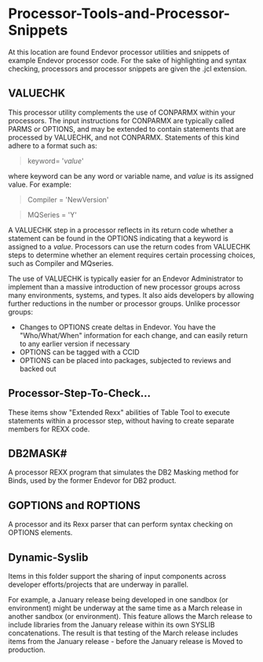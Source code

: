 # Processor-Tools-and-Processor-Snippets

At this location are found Endevor processor utilities and snippets of example Endevor processor code. For the sake of highlighting and syntax checking, processors and processor snippets are given the .jcl extension.

## VALUECHK

This processor utility complements the use of CONPARMX within your processors. The input instructions for CONPARMX are typically called PARMS or OPTIONS, and may be extended to contain statements that are processed by VALUECHK, and not CONPARMX. Statements of this kind adhere to a format such as:

>keyword= '_value_'

where keyword can be any word or variable name, and _value_ is its assigned value. For example:

>Compiler = 'NewVersion'

>MQSeries = 'Y'

A VALUECHK step in a processor reflects in its return code whether a statement can be found in the OPTIONS indicating that a keyword is assigned to a _value_. Processors can use the return codes from VALUECHK steps to determine whether an element requires certain processing choices, such as Compiler and MQseries.

The use of VALUECHK is typically easier for an Endevor Administrator to implement than a massive introduction of new processor groups across many environments, systems, and types. It also aids developers by allowing further reductions in the number or processor groups. Unlike processor groups:

  - Changes to OPTIONS create deltas in Endevor. You have the "Who/What/When" information for each change, and can easily return to any earlier version if necessary
  - OPTIONS can be tagged with a CCID
  - OPTIONS can be placed into packages, subjected to reviews and backed out


## Processor-Step-To-Check...

These items show "Extended Rexx" abilities of Table Tool to execute statements within a processor step, without having to create separate members for REXX code.

## DB2MASK#

A processor REXX program that simulates the DB2 Masking method for Binds, used by the former Endevor for DB2 product.

## GOPTIONS and ROPTIONS

A processor and its Rexx parser that can perform syntax checking on OPTIONS elements.

## Dynamic-Syslib

Items in this folder support the sharing of input components across developer efforts/projects that are underway in parallel.

For example, a January release being developed in one sandbox (or environment) might be underway at the same time as a March release in another sandbox (or environment). This feature allows the March release to include libraries from the January release within its own SYSLIB concatenations. The result is that testing of the March release includes items from the January release - before the January release is Moved to production.
